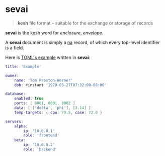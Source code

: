 # sevai

> **kesh** file format – suitable for the exchange or storage of records

**sevai** is the kesh word for _enclosure_, _envelope_.

A **sevai** document is simply a [na](https://github.com/kesh-lang/na) record, of which every top-level identifier is a field.

Here is [TOML's example](https://toml.io/) written in **sevai**:

```lua
title: 'Example'

owner:
    name: 'Tom Preston-Werner'
    dob: #instant '1979-05-27T07:32:00-08:00'

database:
    enabled: true
    ports: [ 8001, 8001, 8002 ]
    data: [ ['delta', 'phi'], [3.14] ]
    temp-targets: { cpu: 79.5, case: 72.0 }

servers:
    alpha:
        ip: '10.0.0.1'
        role: 'frontend'
    beta:
        ip: '10.0.0.2'
        role: 'backend'
```
